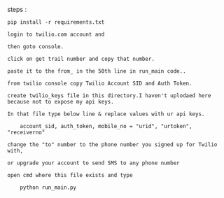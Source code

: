 steps : 	

	pip install -r requirements.txt

	login to twilio.com account and 
	
	then goto console. 
	
	click on get trail number and copy that number.

	paste it to the from_ in the 50th line in run_main code..

	from twilio console copy Twilio Account SID and Auth Token.
	
	create twilio_keys file in this directory.I haven't uplodaed here because not to expose my api keys.

	In that file type below line & replace values with ur api keys. 

		account_sid, auth_token, mobile_no = "urid", "urtoken", "receiverno"

	change the "to" number to the phone number you signed up for Twilio with,

	or upgrade your account to send SMS to any phone number

	open cmd where this file exists and type

		python run_main.py
